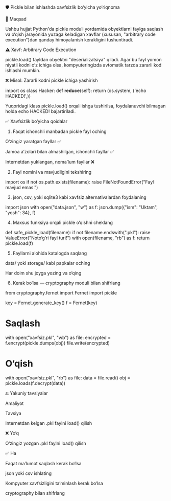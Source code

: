 🛡️ Pickle bilan ishlashda xavfsizlik bo‘yicha yo‘riqnoma

🎯 Maqsad

Ushbu hujjat Python'da pickle moduli yordamida obyektlarni faylga saqlash va o‘qish jarayonida yuzaga keladigan xavflar (xususan, "arbitrary code execution")dan qanday himoyalanish kerakligini tushuntiradi.

⚠️ Xavf: Arbitrary Code Execution

pickle.load() fayldan obyektni "deserializatsiya" qiladi. Agar bu fayl yomon niyatli kodni o‘z ichiga olsa, kompyuteringizda avtomatik tarzda zararli kod ishlashi mumkin.

❌ Misol: Zararli kodni pickle ichiga yashirish

import os
class Hacker:
    def __reduce__(self):
        return (os.system, ('echo HACKED!',))

Yuqoridagi klass pickle.load() orqali ishga tushirilsa, foydalanuvchi bilmagan holda echo HACKED! bajartiriladi.

✅ Xavfsizlik bo‘yicha qoidalar

1. Faqat ishonchli manbadan pickle fayl oching

O‘zingiz yaratgan fayllar ✅

Jamoa a’zolari bilan almashilgan, ishonchli fayllar ✅

Internetdan yuklangan, noma’lum fayllar ❌

2. Fayl nomini va mavjudligini tekshiring

import os
if not os.path.exists(filename):
    raise FileNotFoundError("Fayl mavjud emas.")

3. json, csv, yoki sqlite3 kabi xavfsiz alternativalardan foydalaning

import json
with open("data.json", "w") as f:
    json.dump({"ism": "Uktam", "yosh": 34}, f)

4. Maxsus funksiya orqali pickle o‘qishni cheklang

def safe_pickle_load(filename):
    if not filename.endswith(".pkl"):
        raise ValueError("Noto‘g‘ri fayl turi!")
    with open(filename, "rb") as f:
        return pickle.load(f)

5. Fayllarni alohida katalogda saqlang

data/ yoki storage/ kabi papkalar oching

Har doim shu joyga yozing va o‘qing

6. Kerak bo‘lsa — cryptography moduli bilan shifrlang

from cryptography.fernet import Fernet
import pickle

key = Fernet.generate_key()
f = Fernet(key)

# Saqlash
with open("xavfsiz.pkl", "wb") as file:
    encrypted = f.encrypt(pickle.dumps(obj))
    file.write(encrypted)

# O‘qish
with open("xavfsiz.pkl", "rb") as file:
    data = file.read()
    obj = pickle.loads(f.decrypt(data))

🔚 Yakuniy tavsiyalar

Amaliyot

Tavsiya

Internetdan kelgan .pkl faylni load() qilish

❌ Yo‘q

O‘zingiz yozgan .pkl faylni load() qilish

✅ Ha

Faqat ma’lumot saqlash kerak bo‘lsa

json yoki csv ishlating

Kompyuter xavfsizligini ta’minlash kerak bo‘lsa

cryptography bilan shifrlang